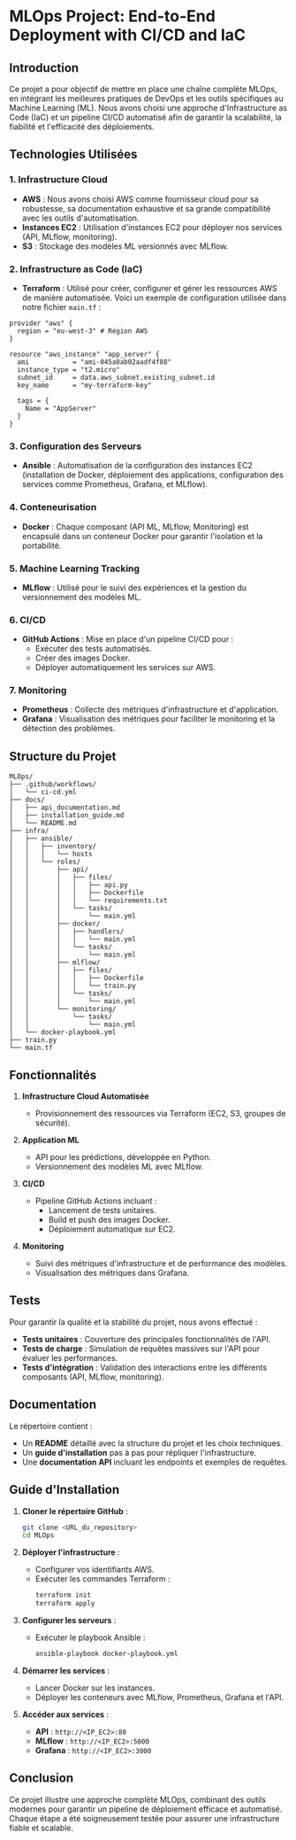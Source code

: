 # MLOps Project: End-to-End Deployment with CI/CD and IaC

## Introduction

Ce projet a pour objectif de mettre en place une chaîne complète MLOps, en intégrant les meilleures pratiques de DevOps et les outils spécifiques au Machine Learning (ML). Nous avons choisi une approche d'Infrastructure as Code (IaC) et un pipeline CI/CD automatisé afin de garantir la scalabilité, la fiabilité et l'efficacité des déploiements.

## Technologies Utilisées

### 1. **Infrastructure Cloud**
- **AWS** : Nous avons choisi AWS comme fournisseur cloud pour sa robustesse, sa documentation exhaustive et sa grande compatibilité avec les outils d'automatisation.
- **Instances EC2** : Utilisation d'instances EC2 pour déployer nos services (API, MLflow, monitoring).
- **S3** : Stockage des modèles ML versionnés avec MLflow.

### 2. **Infrastructure as Code (IaC)**
- **Terraform** : Utilisé pour créer, configurer et gérer les ressources AWS de manière automatisée. Voici un exemple de configuration utilisée dans notre fichier `main.tf` :

```hcl
provider "aws" {
  region = "eu-west-3" # Région AWS
}

resource "aws_instance" "app_server" {
  ami           = "ami-045a8ab02aadf4f88"
  instance_type = "t2.micro"
  subnet_id     = data.aws_subnet.existing_subnet.id
  key_name      = "my-terraform-key"

  tags = {
    Name = "AppServer"
  }
}
```

### 3. **Configuration des Serveurs**
- **Ansible** : Automatisation de la configuration des instances EC2 (installation de Docker, déploiement des applications, configuration des services comme Prometheus, Grafana, et MLflow).

### 4. **Conteneurisation**
- **Docker** : Chaque composant (API ML, MLflow, Monitoring) est encapsulé dans un conteneur Docker pour garantir l'isolation et la portabilité.

### 5. **Machine Learning Tracking**
- **MLflow** : Utilisé pour le suivi des expériences et la gestion du versionnement des modèles ML.

### 6. **CI/CD**
- **GitHub Actions** : Mise en place d'un pipeline CI/CD pour :
  - Exécuter des tests automatisés.
  - Créer des images Docker.
  - Déployer automatiquement les services sur AWS.

### 7. **Monitoring**
- **Prometheus** : Collecte des métriques d'infrastructure et d'application.
- **Grafana** : Visualisation des métriques pour faciliter le monitoring et la détection des problèmes.

## Structure du Projet

```
MLOps/
├── .github/workflows/
│   └── ci-cd.yml
├── docs/
│   ├── api_documentation.md
│   ├── installation_guide.md
│   └── README.md
├── infra/
│   ├── ansible/
│   │   ├── inventory/
│   │   │   └── hosts
│   │   └── roles/
│   │       ├── api/
│   │       │   ├── files/
│   │       │   │   ├── api.py
│   │       │   │   ├── Dockerfile
│   │       │   │   └── requirements.txt
│   │       │   └── tasks/
│   │       │       └── main.yml
│   │       ├── docker/
│   │       │   ├── handlers/
│   │       │   │   └── main.yml
│   │       │   └── tasks/
│   │       │       └── main.yml
│   │       ├── mlflow/
│   │       │   ├── files/
│   │       │   │   ├── Dockerfile
│   │       │   │   └── train.py
│   │       │   └── tasks/
│   │       │       └── main.yml
│   │       └── monitoring/
│   │           └── tasks/
│   │               └── main.yml
│   └── docker-playbook.yml
├── train.py
└── main.tf
```

## Fonctionnalités

1. **Infrastructure Cloud Automatisée**
   - Provisionnement des ressources via Terraform (EC2, S3, groupes de sécurité).

2. **Application ML**
   - API pour les prédictions, développée en Python.
   - Versionnement des modèles ML avec MLflow.

3. **CI/CD**
   - Pipeline GitHub Actions incluant :
     - Lancement de tests unitaires.
     - Build et push des images Docker.
     - Déploiement automatique sur EC2.

4. **Monitoring**
   - Suivi des métriques d'infrastructure et de performance des modèles.
   - Visualisation des métriques dans Grafana.

## Tests

Pour garantir la qualité et la stabilité du projet, nous avons effectué :
- **Tests unitaires** : Couverture des principales fonctionnalités de l'API.
- **Tests de charge** : Simulation de requêtes massives sur l'API pour évaluer les performances.
- **Tests d'intégration** : Validation des interactions entre les différents composants (API, MLflow, monitoring).

## Documentation

Le répertoire contient :
- Un **README** détaillé avec la structure du projet et les choix techniques.
- Un **guide d'installation** pas à pas pour répliquer l'infrastructure.
- Une **documentation API** incluant les endpoints et exemples de requêtes.

## Guide d'Installation

1. **Cloner le répertoire GitHub** :
   ```bash
   git clone <URL_du_repository>
   cd MLOps
   ```

2. **Déployer l'infrastructure** :
   - Configurer vos identifiants AWS.
   - Exécuter les commandes Terraform :
     ```bash
     terraform init
     terraform apply
     ```

3. **Configurer les serveurs** :
   - Exécuter le playbook Ansible :
     ```bash
     ansible-playbook docker-playbook.yml
     ```

4. **Démarrer les services** :
   - Lancer Docker sur les instances.
   - Déployer les conteneurs avec MLflow, Prometheus, Grafana et l'API.

5. **Accéder aux services** :
   - **API** : `http://<IP_EC2>:80`
   - **MLflow** : `http://<IP_EC2>:5000`
   - **Grafana** : `http://<IP_EC2>:3000`

## Conclusion

Ce projet illustre une approche complète MLOps, combinant des outils modernes pour garantir un pipeline de déploiement efficace et automatisé. Chaque étape a été soigneusement testée pour assurer une infrastructure fiable et scalable.

